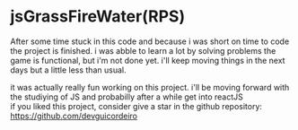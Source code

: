 # jsGrassFireWater(RPS)

After some time stuck in this code and because i was short on time to code
the project is finished. i was abble to learn a lot by solving problems
the game is functional, but i'm not done yet. i'll keep moving things in the next
days but a little less than usual.

it was actually really fun working on this project. i'll be moving forward with
the studiying of JS and probabilly after a while get into reactJS
</br>
if you liked this project, consider give a star in the github repository:
</br>
https://github.com/devguicordeiro

